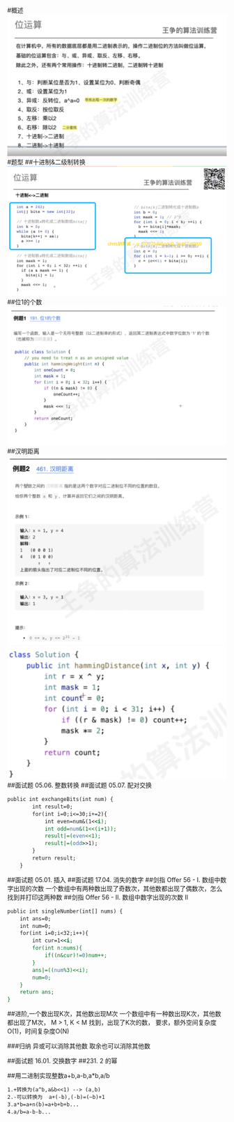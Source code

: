 #概述
![](.z_08_算法_类别_位运算_images/428e4fff.png)
#题型
##十进制&二级制转换
![](.z_08_算法_类别_位运算_images/f9787012.png)
##位1的个数
![](.z_08_算法_类别_位运算_images/1a1068e2.png)
##汉明距离
![](.z_08_算法_类别_位运算_images/38470986.png)
![](.z_08_算法_类别_位运算_images/c46b7c61.png)
##面试题 05.06. 整数转换
[](https://leetcode-cn.com/problems/convert-integer-lcci/submissions/)
##面试题 05.07. 配对交换
[](https://leetcode-cn.com/problems/exchange-lcci/)
```asp
public int exchangeBits(int num) {
        int result=0;
        for(int i=0;i<=30;i+=2){
            int even=num&(1<<i);
            int odd=num&(1<<(i+1));
            result|=(even<<1);
            result|=(odd>>1);
        }
        return result;
    }
```
##面试题 05.01. 插入
[](https://leetcode-cn.com/problems/insert-into-bits-lcci/)
##面试题 17.04. 消失的数字
[](https://leetcode-cn.com/problems/missing-number-lcci/)
##剑指 Offer 56 - I. 数组中数字出现的次数
一个数组中有两种数出现了奇数次，其他数都出现了偶数次，怎么找到并打印这两种数
[](https://leetcode-cn.com/problems/shu-zu-zhong-shu-zi-chu-xian-de-ci-shu-lcof/)
##剑指 Offer 56 - II. 数组中数字出现的次数 II
[](https://leetcode-cn.com/problems/shu-zu-zhong-shu-zi-chu-xian-de-ci-shu-ii-lcof/)
```asp
public int singleNumber(int[] nums) {
    int ans=0;
    int num=0;
    for(int i=0;i<32;i++){
        int cur=1<<i;
        for(int n:nums){
            if((n&cur)!=0)num++;
        }
        ans|=((num%3)<<i);
        num=0;
    }
    return ans;
}
```
##进阶,一个数出现K次，其他数出现M次
一个数组中有一种数出现K次，其他数都出现了M次，
M > 1,  K < M
找到，出现了K次的数，
要求，额外空间复杂度O(1)，时间复杂度O(N)

###归纳
异或可以消除其他数
取余也可以消除其他数

##面试题 16.01. 交换数字
[](https://leetcode-cn.com/problems/swap-numbers-lcci/)
##231. 2 的幂

##用二进制实现整数a+b,a-b,a*b,a/b
```asp
1.+转换为(a^b,a&b<<1) --> (a,b)
2.-可以转换为  a+(-b),(-b)=(~b)+1
3.a*b=a+n(b)=a+b+b+b...
4.a/b=a-b-b...
```
